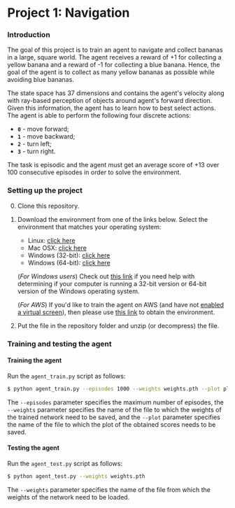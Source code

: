 [//]: # (Image References)

[image1]: https://user-images.githubusercontent.com/10624937/42135619-d90f2f28-7d12-11e8-8823-82b970a54d7e.gif "Trained Agent"

# Project 1: Navigation

### Introduction

The goal of this project is to train an agent to navigate and collect bananas in a large, square world. The agent receives a reward of +1 for collecting a yellow banana and a reward of -1 for collecting a blue banana. Hence, the goal of the agent is to collect as many yellow bananas as possible while avoiding blue bananas.

The state space has 37 dimensions and contains the agent's velocity along with ray-based perception of objects around agent's forward direction. Given this information, the agent has to learn how to best select actions. The agent is able to perform the following four discrete actions:
- **`0`** - move forward;
- **`1`** - move backward;
- **`2`** - turn left;
- **`3`** - turn right.

The task is episodic and the agent must get an average score of +13 over 100 consecutive episodes in order to solve the environment.

### Setting up the project

0. Clone this repository.

1. Download the environment from one of the links below. Select the environment that matches your operating system:
    - Linux: [click here](https://s3-us-west-1.amazonaws.com/udacity-drlnd/P1/Banana/Banana_Linux.zip)
    - Mac OSX: [click here](https://s3-us-west-1.amazonaws.com/udacity-drlnd/P1/Banana/Banana.app.zip)
    - Windows (32-bit): [click here](https://s3-us-west-1.amazonaws.com/udacity-drlnd/P1/Banana/Banana_Windows_x86.zip)
    - Windows (64-bit): [click here](https://s3-us-west-1.amazonaws.com/udacity-drlnd/P1/Banana/Banana_Windows_x86_64.zip)
    
    (_For Windows users_) Check out [this link](https://support.microsoft.com/en-us/help/827218/how-to-determine-whether-a-computer-is-running-a-32-bit-version-or-64) if you need help with determining if your computer is running a 32-bit version or 64-bit version of the Windows operating system.

    (_For AWS_) If you'd like to train the agent on AWS (and have not [enabled a virtual screen](https://github.com/Unity-Technologies/ml-agents/blob/master/docs/Training-on-Amazon-Web-Service.md)), then please use [this link](https://s3-us-west-1.amazonaws.com/udacity-drlnd/P1/Banana/Banana_Linux_NoVis.zip) to obtain the environment.

2. Put the file in the repository folder and unzip (or decompress) the file. 

### Training and testing the agent

#### Training the agent

Run the `agent_train.py` script as follows:

```bash
$ python agent_train.py --episodes 1000 --weights weights.pth --plot plot.png
```

The `--episodes` parameter specifies the maximum number of episodes, the `--weights` parameter specifies the name of the file to which the weights of the trained network need to be saved, and the `--plot` parameter specifies the name of the file to which the plot of the obtained scores needs to be saved.

#### Testing the agent

Run the `agent_test.py` script as follows:

```bash
$ python agent_test.py --weights weights.pth
```

The `--weights` parameter specifies the name of the file from which the weights of the network need to be loaded.
